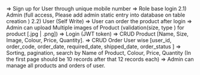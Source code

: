 => Sign up for User through unique mobile number
=> Role base login  2.1) Admin (full access, Please add admin static entry into database on table creation )
2.2) User (Self Write)
=> User can order the product after login
=> Admin can upload Multiple images of Product (validation(size, type ) for product [.jpg | .png])
=> Login (JWT token)
=> CRUD Product [Name, Size, Image, Colour, Price, Quantity].
=> CRUD Order User wise [user_id, order_code, order_date, required_date, shipped_date, order_status ]
=> Sorting, pagination, search by Name of Product, Colour, Price, Quantity (In the first page should be 10 records after that 12 records each)
=> Admin can manage all products and orders of user.
